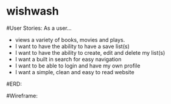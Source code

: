 # wishwash

#User Stories:
  As a user...
  - views a variety of books, movies and plays.
  - I want to have the ability to have a save list(s)
  - I want to have the ability to create, edit and delete my list(s)
  - I want a built in search for easy navigation
  - I want to be able to login and have my own profile
  - I want a simple, clean and easy to read website 
  
  #ERD:
  
  
  #Wireframe:
  
